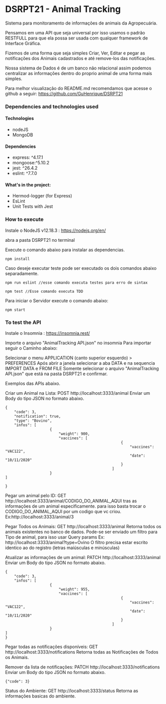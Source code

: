 # DSRPT21 - Animal Tracking

Sistema para monitoramento de informações de animais da Agropecuária.

Pensamos em uma API que seja universal por isso usamos o padrão RESTFULL para que ela possa ser usada com qualquer framework de Interface Gráfica.

Fizemos de uma forma que seja simples Criar, Ver, Editar e pegar as notificações dos Animais cadastrados e até remove-los das notificações.

Nossa sistema de Dados é de um banco não relacional assim podemos centralizar as informações dentro do proprio animal de uma forma mais simples.


Para melhor visualização do README.md recomendamos que acesse o github a seguir: https://github.com/GuHenrique/DSRPT21
### Dependencies and technologies used

#### Technologies
- nodeJS
- MongoDB

#### Dependencies
- express: ^4.17.1
- mongoose:^5.10.2
- jest: ^26.4.2
- eslint: ^7.7.0

#### What's in the project:
- Hermod-logger (for Express)
- EsLint
- Unit Tests with Jest




### How to execute

Instale o NodeJS v12.18.3 : https://nodejs.org/en/

abra a pasta DSRPT21 no terminal

Execute o comando abaixo para instalar as dependencias.
```
npm install
```

Caso deseje executar teste pode ser executado os dois comandos abaixo separadamente.
```
npm run eslint //esse comando executa testes para erro de sintax

npm test //Esse comando executa TDD
```

Para iniciar o Servidor execute o comando abaixo:
 ```
 npm start
 ```


### To test the API

Instale o Insomnia : https://insomnia.rest/

Importe o arquivo "AnimalTracking API.json" no insomnia
Para importar seguir o Caminho abaixo:

Selecionar o menu APPLICATION (canto superior esquerdo) > PREFERENCES
Após abrir a janela selecionar a aba DATA e na sequencia IMPORT DATA e FROM FILE
Somente selecionar o arquivo "AnimalTracking API.json" que está na pasta DSRPT21 e confirmar.


Exemplos das APIs abaixo.


Criar um Animal na Lista: POST http://localhost:3333/animal
Enviar um Body do tipo JSON no formato abaixo.
```
{
	"code": 3,
	"notification": true,
	"type": "Bovino", 
	"infos": [
					{
						"weight": 900,
						"vaccines": [ 
													{
														"vaccines": "VAC122",
													 	"date": "10/11/2020"
													}
												]
					}
]
					 
} 
```

Pegar um animal pelo ID: GET http://localhost:3333/animal/CODIGO_DO_ANIMAL_AQUI
tras as informações de um animal especificamente.
para isso basta trocar o CODIGO_DO_ANIMAL_AQUI por um codigo que vc criou.
Ex:http://localhost:3333/animal/3

Pegar Todos os Animais: GET http://localhost:3333/animal
Retorna todos os animais existentes no banco de dados.
Pode-se ser enviado um filtro para Tipo de animal, para isso usar Query params
Ex: http://localhost:3333/animal?type=Ovino
O filtro precisa estar escrito identico ao do registro (letras maiúsculas e minúsculas) 

Atualizar as informações de um animal: PATCH http://localhost:3333/animal
Enviar um Body do tipo JSON no formato abaixo.
```
{
	"code": 3,
	"infos": [
					{
						"weight": 955,
						"vaccines": [ 
													{
														"vaccines": "VAC122",
													 	"date": "10/11/2020"
													}
												]
					}
]					 
} 
```


Pegar todas as notificações disponíveis: GET http://localhost:3333/notifications
Retorna todas as Notificações de Todos os Animais.

Remover da lista de notificações: PATCH http://localhost:3333/notifications
Enviar um Body do tipo JSON no formato abaixo.
```
{"code": 3}
```

Status do Ambiente: GET http://localhost:3333/status
Retorna as informações basicas do ambiente.